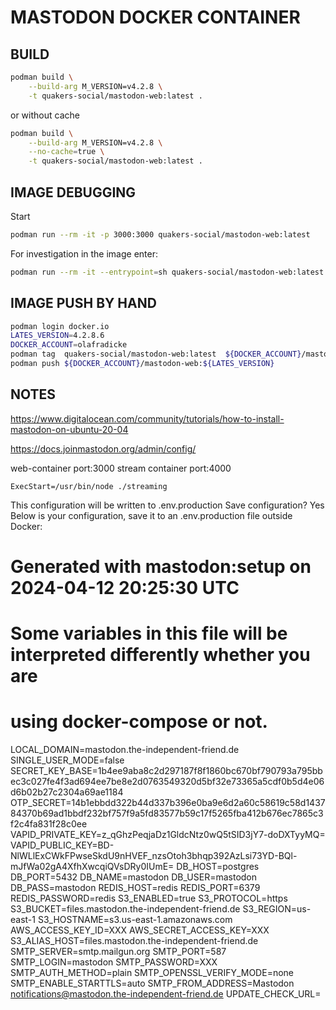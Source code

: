 MASTODON DOCKER CONTAINER
=========================


BUILD
-----

```bash
podman build \
	--build-arg M_VERSION=v4.2.8 \
	-t quakers-social/mastodon-web:latest .
```

or without cache

```bash
podman build \
	--build-arg M_VERSION=v4.2.8 \
	--no-cache=true \
    -t quakers-social/mastodon-web:latest .
```

IMAGE DEBUGGING
---------------

Start

```bash
podman run --rm -it -p 3000:3000 quakers-social/mastodon-web:latest
```


For investigation in the image enter:

```bash
podman run --rm -it --entrypoint=sh quakers-social/mastodon-web:latest
```

IMAGE PUSH BY HAND
------------------

```bash
podman login docker.io
LATES_VERSION=4.2.8.6
DOCKER_ACCOUNT=olafradicke
podman tag  quakers-social/mastodon-web:latest  ${DOCKER_ACCOUNT}/mastodon-web:${LATES_VERSION}
podman push ${DOCKER_ACCOUNT}/mastodon-web:${LATES_VERSION}
```



NOTES
-----

https://www.digitalocean.com/community/tutorials/how-to-install-mastodon-on-ubuntu-20-04

https://docs.joinmastodon.org/admin/config/

web-container port:3000
stream container port:4000



```
ExecStart=/usr/bin/node ./streaming
```


This configuration will be written to .env.production
Save configuration? Yes
Below is your configuration, save it to an .env.production file outside Docker:

# Generated with mastodon:setup on 2024-04-12 20:25:30 UTC

# Some variables in this file will be interpreted differently whether you are
# using docker-compose or not.

LOCAL_DOMAIN=mastodon.the-independent-friend.de
SINGLE_USER_MODE=false
SECRET_KEY_BASE=1b4ee9aba8c2d297187f8f1860bc670bf790793a795bbec3c027fe4f3ad694ee7be8e2d0763549320d5bf32e73365a5cdf0b5d4e06d6b02b27c2304a69ae1184
OTP_SECRET=14b1ebbdd322b44d337b396e0ba9e6d2a60c58619c58d143784370b69ad1bbdf232bf757f9a5fd83577b59c17f5265fba412b676ec7865c3f2c4fa831f28c0ee
VAPID_PRIVATE_KEY=z_qGhzPeqjaDz1GldcNtz0wQ5tSID3jY7-doDXTyyMQ=
VAPID_PUBLIC_KEY=BD-NlWLlExCWkFPwseSkdU9nHVEF_nzsOtoh3bhqp392AzLsi73YD-BQl-mJfWa02gA4XfhXwcqiQVsDRy0IUmE=
DB_HOST=postgres
DB_PORT=5432
DB_NAME=mastodon
DB_USER=mastodon
DB_PASS=mastodon
REDIS_HOST=redis
REDIS_PORT=6379
REDIS_PASSWORD=redis
S3_ENABLED=true
S3_PROTOCOL=https
S3_BUCKET=files.mastodon.the-independent-friend.de
S3_REGION=us-east-1
S3_HOSTNAME=s3.us-east-1.amazonaws.com
AWS_ACCESS_KEY_ID=XXX
AWS_SECRET_ACCESS_KEY=XXX
S3_ALIAS_HOST=files.mastodon.the-independent-friend.de
SMTP_SERVER=smtp.mailgun.org
SMTP_PORT=587
SMTP_LOGIN=mastodon
SMTP_PASSWORD=XXX
SMTP_AUTH_METHOD=plain
SMTP_OPENSSL_VERIFY_MODE=none
SMTP_ENABLE_STARTTLS=auto
SMTP_FROM_ADDRESS=Mastodon <notifications@mastodon.the-independent-friend.de>
UPDATE_CHECK_URL=